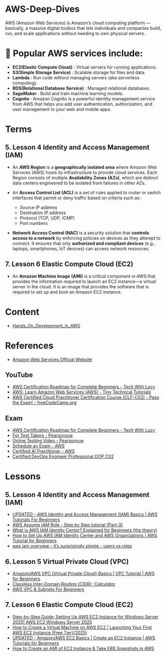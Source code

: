 # AWS-Deep-Dives
AWS (Amazon Web Services) is Amazon’s cloud computing platform — basically, a massive digital toolbox that lets individuals and companies build, run, and scale applications without needing to own physical servers.

# 🧰 Popular AWS services include:

* **EC2(Elastic Compute Cloud)** : Virtual servers for running applications.
* **S3(Simple Storage Service)** : Scalable storage for files and data.
* **Lambda** : Run code without managing servers (aka serverless computing).
* **RDS(Relational Database Service)** : Managed relational databases.
* **SageMaker** : Build and train machine learning models.
*  **Cognito** : Amazon Cognito is a powerful identity management service from AWS that helps you add user authentication, authorization, and user management to your web and mobile apps.

# Terms
## 5. Lesson 4 Identity and Access Management (IAM)

* An **AWS Region** is a **geographically isolated area** where Amazon Web Services (AWS) hosts its infrastructure to provide cloud services. Each Region consists of multiple **Availability Zones (AZs)**, which are distinct data centers engineered to be isolated from failures in other AZs.
  
* An **Access Control List (ACL)** is a set of rules applied to router or switch interfaces that permit or deny traffic based on criteria such as:
  -  Source IP address
  -  Destination IP address
  -  Protocol (TCP, UDP, ICMP)
  -  Port numbers

* **Network Access Control (NAC)** is a security solution that **controls access to a network** by enforcing policies on devices as they attempt to connect. It ensures that only **authorized and compliant devices** (e.g., laptops, smartphones, IoT devices) can access network resources.

## 7. Lesson 6 Elastic Compute Cloud (EC2)
* An **Amazon Machine Image (AMI)** is a critical component in AWS that provides the information required to launch an EC2 instance—a virtual server in the cloud. It is an image that provides the software that is required to set up and boot an Amazon EC2 instance.

# Content
* [Hands_On_Development_in_AWS](./Hands_On_Development_in_AWS/context.md)

# References
* [Amazon Web Services Official Website](https://www.youtube.com/@amazonwebservices)
  
## YouTube
* [AWS Certification Roadmap for Complete Beginners - Tech With Lucy](https://www.youtube.com/watch?v=fgbdtNNXR0U)
* [AWS: Learn Amazon Web Services (AWS) -  Tiny Technical Tutorials ](https://www.youtube.com/playlist?list=PLwyXYwu8kL0wg9R_VMeXy0JiK5_c70IrV)
* [AWS Certified Cloud Practitioner Certification Course (CLF-C02) - Pass the Exam! - freeCodeCamp.org](https://www.youtube.com/watch?v=NhDYbskXRgc)     

## Exam 
* [AWS Certification Roadmap for Complete Beginners - Tech With Lucy](https://www.youtube.com/watch?v=fgbdtNNXR0U)
* [For Test Takers - Pearsonvue](https://www.pearsonvue.com/us/en/test-takers/onvue-online-proctoring.html)
* [Online Testing Video - Pearsonvue](https://www.pearsonvue.com/us/en/onvue/online-testing-video.html)
* [Schedule an Exam - AWS](https://aws.amazon.com/certification/certification-prep/testing/)
* [Certified AI Practitioner - AWS](https://www.pass4sure.org/Amazon/AWS-Certified-AI-Practitioner.html)
* [Certified DevOps Engineer Professional DOP C02](https://www.pass4sure.org/Amazon/AWS-Certified-DevOps-Engineer-Professional-DOP-C02.html)
  
# Lessons
## 5. Lesson 4 Identity and Access Management (IAM)
* [UPDATED - AWS Identity and Access Management (IAM) Basics | AWS Tutorials For Beginners](https://www.youtube.com/watch?v=hAk-7ImN6iM)
* [AWS Assume IAM Role - Step by Step tutorial (Part-3)](https://www.youtube.com/watch?v=MkiWa31iV6U)
* [What is AWS IAM Identity Center? Explained for Beginners (the theory)](https://www.youtube.com/watch?v=gpquYmcpZpo&list=PLwyXYwu8kL0wg9R_VMeXy0JiK5_c70IrV&index=61)
* [How to Set Up AWS IAM Identity Center and AWS Organizations | AWS Tutorial for Beginners](https://www.youtube.com/watch?v=_KhrGFV_Npw&list=PLwyXYwu8kL0wg9R_VMeXy0JiK5_c70IrV&index=62)
* [aws iam overview - it’s surprisingly simple - users vs roles](https://www.youtube.com/watch?v=VclOgMtBXN4)
## 6. Lesson 5 Virtual Private Cloud (VPC)
* [Amazon/AWS VPC (Virtual Private Cloud) Basics | VPC Tutorial | AWS for Beginners](https://www.youtube.com/watch?v=7_NNlnH7sAg)
* [Classless Inter-Domain Routing (CIDR)- Calculator](https://cidr.xyz/)
* [AWS VPC & Subnets For Beginners](https://www.youtube.com/watch?v=TUTqYEZZUdc)
## 7. Lesson 6 Elastic Compute Cloud (EC2)
* [Step-by-Step Guide: Setting Up AWS EC2 Instance for Windows Server 2025| AWS EC2 Windows Server 2025](https://www.youtube.com/watch?v=4Vjhby3-gGI)
* [How to Create a Virtual Machine on AWS EC2 | Launching Your First AWS EC2 Instance (Free Tier)(2025)](https://www.youtube.com/watch?v=NfnVflt1Jxw)
* [UPDATED - Amazon/AWS EC2 Basics | Create an EC2 Instance | AWS Tutorials for Beginners](https://www.youtube.com/watch?v=YH_DVenJHII&t=139s)
* [How to Create an AMI of EC2 Instance & Take EBS Snapshots in AWS](https://www.youtube.com/watch?v=1G6aJQ5woMA)
